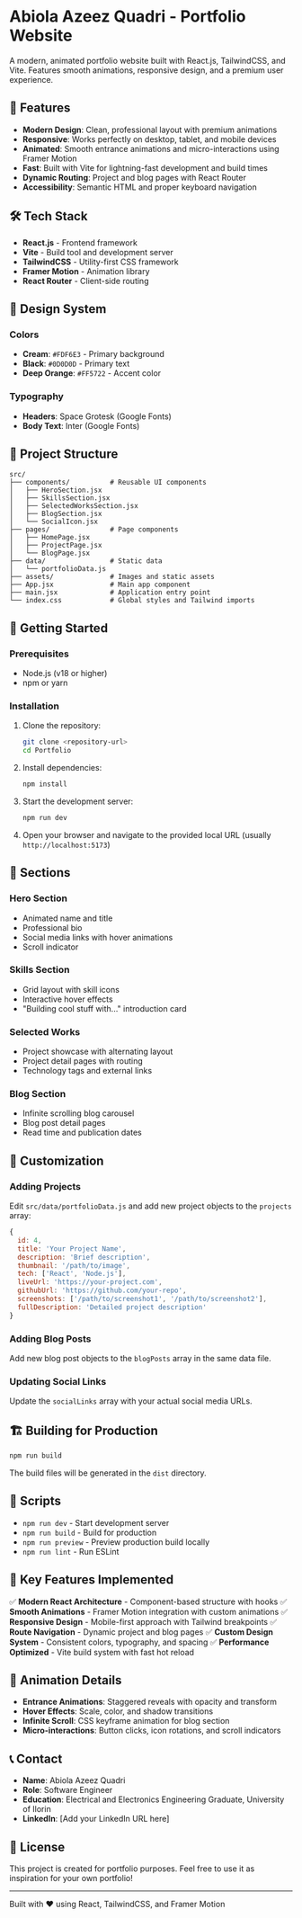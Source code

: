 # Abiola Azeez Quadri - Portfolio Website

A modern, animated portfolio website built with React.js, TailwindCSS, and Vite. Features smooth animations, responsive design, and a premium user experience.

## 🚀 Features

- **Modern Design**: Clean, professional layout with premium animations
- **Responsive**: Works perfectly on desktop, tablet, and mobile devices
- **Animated**: Smooth entrance animations and micro-interactions using Framer Motion
- **Fast**: Built with Vite for lightning-fast development and build times
- **Dynamic Routing**: Project and blog pages with React Router
- **Accessibility**: Semantic HTML and proper keyboard navigation

## 🛠️ Tech Stack

- **React.js** - Frontend framework
- **Vite** - Build tool and development server
- **TailwindCSS** - Utility-first CSS framework
- **Framer Motion** - Animation library
- **React Router** - Client-side routing

## 🎨 Design System

### Colors
- **Cream**: `#FDF6E3` - Primary background
- **Black**: `#0D0D0D` - Primary text
- **Deep Orange**: `#FF5722` - Accent color

### Typography
- **Headers**: Space Grotesk (Google Fonts)
- **Body Text**: Inter (Google Fonts)

## 📁 Project Structure

```
src/
├── components/          # Reusable UI components
│   ├── HeroSection.jsx
│   ├── SkillsSection.jsx
│   ├── SelectedWorksSection.jsx
│   ├── BlogSection.jsx
│   └── SocialIcon.jsx
├── pages/               # Page components
│   ├── HomePage.jsx
│   ├── ProjectPage.jsx
│   └── BlogPage.jsx
├── data/                # Static data
│   └── portfolioData.js
├── assets/              # Images and static assets
├── App.jsx              # Main app component
├── main.jsx             # Application entry point
└── index.css            # Global styles and Tailwind imports
```

## 🚀 Getting Started

### Prerequisites
- Node.js (v18 or higher)
- npm or yarn

### Installation

1. Clone the repository:
   ```bash
   git clone <repository-url>
   cd Portfolio
   ```

2. Install dependencies:
   ```bash
   npm install
   ```

3. Start the development server:
   ```bash
   npm run dev
   ```

4. Open your browser and navigate to the provided local URL (usually `http://localhost:5173`)

## 📱 Sections

### Hero Section
- Animated name and title
- Professional bio
- Social media links with hover animations
- Scroll indicator

### Skills Section
- Grid layout with skill icons
- Interactive hover effects
- "Building cool stuff with..." introduction card

### Selected Works
- Project showcase with alternating layout
- Project detail pages with routing
- Technology tags and external links

### Blog Section
- Infinite scrolling blog carousel
- Blog post detail pages
- Read time and publication dates

## 🎯 Customization

### Adding Projects
Edit `src/data/portfolioData.js` and add new project objects to the `projects` array:

```javascript
{
  id: 4,
  title: 'Your Project Name',
  description: 'Brief description',
  thumbnail: '/path/to/image',
  tech: ['React', 'Node.js'],
  liveUrl: 'https://your-project.com',
  githubUrl: 'https://github.com/your-repo',
  screenshots: ['/path/to/screenshot1', '/path/to/screenshot2'],
  fullDescription: 'Detailed project description'
}
```

### Adding Blog Posts
Add new blog post objects to the `blogPosts` array in the same data file.

### Updating Social Links
Update the `socialLinks` array with your actual social media URLs.

## 🏗️ Building for Production

```bash
npm run build
```

The build files will be generated in the `dist` directory.

## 📄 Scripts

- `npm run dev` - Start development server
- `npm run build` - Build for production
- `npm run preview` - Preview production build locally
- `npm run lint` - Run ESLint

## 🌟 Key Features Implemented

✅ **Modern React Architecture** - Component-based structure with hooks
✅ **Smooth Animations** - Framer Motion integration with custom animations
✅ **Responsive Design** - Mobile-first approach with Tailwind breakpoints
✅ **Route Navigation** - Dynamic project and blog pages
✅ **Custom Design System** - Consistent colors, typography, and spacing
✅ **Performance Optimized** - Vite build system with fast hot reload

## 🎨 Animation Details

- **Entrance Animations**: Staggered reveals with opacity and transform
- **Hover Effects**: Scale, color, and shadow transitions
- **Infinite Scroll**: CSS keyframe animation for blog section
- **Micro-interactions**: Button clicks, icon rotations, and scroll indicators

## 📞 Contact

- **Name**: Abiola Azeez Quadri
- **Role**: Software Engineer
- **Education**: Electrical and Electronics Engineering Graduate, University of Ilorin
- **LinkedIn**: [Add your LinkedIn URL here]

## 📝 License

This project is created for portfolio purposes. Feel free to use it as inspiration for your own portfolio!

---

Built with ❤️ using React, TailwindCSS, and Framer Motion